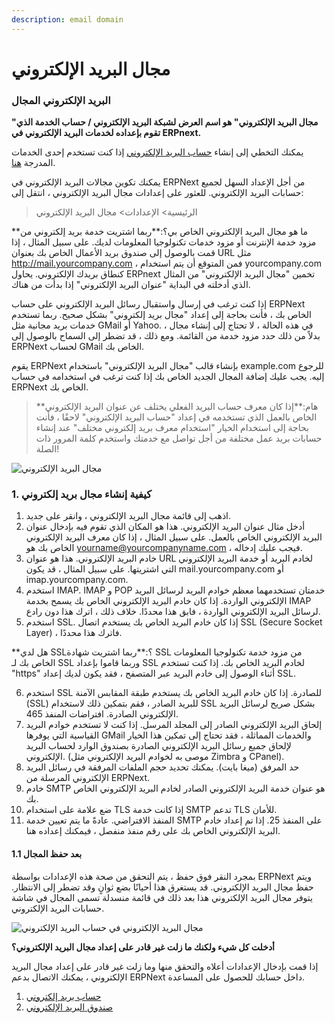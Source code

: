```yaml
---
description: email domain
---
```


# مجال البريد الإلكتروني

### البريد الإلكتروني المجال

**"مجال البريد الإلكتروني" هو اسم العرض لشبكة البريد الإلكتروني / حساب الخدمة الذي تقوم بإعداده لخدمات البريد الإلكتروني في ERPnext.**

يمكنك التخطي إلى إنشاء [حساب البريد الإلكتروني](https://docs.erpnext.com/docs/v13/user/manual/en/setting-up/email/email-account) إذا كنت تستخدم إحدى الخدمات المدرجة [هنا](https://docs.erpnext.com/docs/v13/user/manual/en/setting-up/email/email-inbox#2-create-an-email-domain).

يمكنك تكوين مجالات البريد الإلكتروني في ERPNext من أجل الإعداد السهل لجميع حسابات البريد الإلكتروني. للعثور على إعدادات مجال البريد الإلكتروني ، انتقل إلى:

> الرئيسية> الإعدادات> مجال البريد الإلكتروني

\*\*ما هو مجال البريد الإلكتروني الخاص بي؟:\*\*ربما اشتريت خدمة بريد إلكتروني من مزود خدمة الإنترنت أو مزود خدمات تكنولوجيا المعلومات لديك. على سبيل المثال ، إذا قمت بالوصول إلى صندوق بريد الأعمال الخاص بك بعنوان URL مثل http://mail.yourcompany.com ، فمن المتوقع أن يتم استخدام yourcompany.com كنطاق بريدك الإلكتروني. يحاول ERPnext تخمين "مجال البريد الإلكتروني" من المثال الذي أدخلته في البداية "عنوان البريد الإلكتروني" إذا بدأت من هناك.

إذا كنت ترغب في إرسال واستقبال رسائل البريد الإلكتروني على حساب ERPNext الخاص بك ، فأنت بحاجة إلى إعداد "مجال بريد إلكتروني" بشكل صحيح. ربما تستخدم خدمات بريد مجانية مثل GMail أو Yahoo. في هذه الحالة ، لا تحتاج إلى إنشاء مجال ، بدلاً من ذلك حدد مزود خدمة من القائمة. ومع ذلك ، قد تضطر إلى السماح بالوصول إلى ERPNext لحساب GMail الخاص بك.

يقوم ERPNext بإنشاء قالب "مجال البريد الإلكتروني" باستخدام example.com للرجوع إليه. يجب عليك إضافة المجال الجديد الخاص بك إذا كنت ترغب في استخدامه في حساب ERPNext الخاص بك.

> \*\*هام:\*\*إذا كان معرف حساب البريد الفعلي يختلف عن عنوان البريد الإلكتروني الخاص بالعمل الذي تستخدمه في إعداد "حساب البريد الإلكتروني" لاحقًا ، فأنت بحاجة إلى استخدام الخيار "استخدام معرف بريد إلكتروني مختلف" عند إنشاء حسابات بريد عمل مختلفة من أجل تواصل مع خدمتك واستخدم كلمة المرور ذات الصلة!

![مجال البريد الإلكتروني](https://docs.erpnext.com/files/email-domain.png)

### 1. كيفية إنشاء مجال بريد إلكتروني

1. اذهب إلى قائمة مجال البريد الإلكتروني ، وانقر على جديد.
2. أدخل مثال عنوان البريد الإلكتروني. هذا هو المكان الذي تقوم فيه بإدخال عنوان البريد الإلكتروني الخاص بالعمل. على سبيل المثال ، إذا كان معرف البريد الإلكتروني الخاص بك هو yourname@yourcompanyname.com ، فيجب عليك إدخاله.
3. خادم البريد الإلكتروني. هذا هو عنوان URL لخادم البريد أو خدمة البريد الإلكتروني التي اشتريتها. على سبيل المثال ، قد يكون mail.yourcompany.com أو imap.yourcompany.com.
4. استخدم IMAP. IMAP و POP خدمتان تستخدمهما معظم خوادم البريد لرسائل البريد الإلكتروني الواردة. إذا كان خادم البريد الإلكتروني الخاص بك يسمح بخدمة IMAP لرسائل البريد الإلكتروني الواردة ، فابق هذا محددًا. خلاف ذلك ، اترك هذا دون رادع.
5. استخدم SSL. إذا كان خادم البريد الخاص بك يستخدم اتصال SSL (Secure Socket Layer) ، فاترك هذا محددًا.

\*\*هل لدي SSL؟:\*\*ربما اشتريت شهادة SSL من مزود خدمة تكنولوجيا المعلومات الخاص بك لـ SSL وربما قاموا بإعداد SSL لخادم البريد الخاص بك. إذا كنت تستخدم "https" أثناء الوصول إلى خادم البريد عبر المتصفح ، فقد يكون لديك إعداد SSL.

6. استخدم SSL للصادرة. إذا كان خادم البريد الخاص بك يستخدم طبقة المقابس الآمنة (SSL) للبريد الصادر ، فقم بتمكين ذلك لاستخدام SSL بشكل صريح لرسائل البريد الإلكتروني الصادرة. افتراضات المنفذ 465.
7. إلحاق البريد الإلكتروني الصادر إلى المجلد المرسل. إذا كنت لا تستخدم خوادم البريد القياسية التي يوفرها GMail والخدمات المماثلة ، فقد تحتاج إلى تمكين هذا الخيار لإلحاق جميع رسائل البريد الإلكتروني الصادرة بصندوق الوارد لحساب البريد الإلكتروني. (موصى به لخوادم البريد الإلكتروني مثل Zimbra و CPanel).
8. حد المرفق (ميغا بايت). يمكنك تحديد حجم الملفات المرفقة في رسائل البريد الإلكتروني المرسلة من ERPNext.
9. خادم SMTP هو عنوان خدمة البريد الإلكتروني الصادر لخادم البريد الإلكتروني الخاص بك.
10. ضع علامة على استخدام TLS إذا كانت خدمة SMTP تدعم TLS للأمان.
11. المنفذ الافتراضي. عادةً ما يتم تعيين خدمة SMTP على المنفذ 25. إذا تم إعداد خادم البريد الإلكتروني الخاص بك على رقم منفذ منفصل ، فيمكنك إعداده هنا.

#### 1.1 بعد حفظ المجال

بمجرد النقر فوق حفظ ، يتم التحقق من صحة هذه الإعدادات بواسطة ERPNext ويتم حفظ مجال البريد الإلكتروني. قد يستغرق هذا أحيانًا بضع ثوانٍ وقد تضطر إلى الانتظار. يتوفر مجال البريد الإلكتروني هذا بعد ذلك في قائمة منسدلة تسمى المجال في شاشة حسابات البريد الإلكتروني.

![مجال البريد الإلكتروني في حساب البريد الإلكتروني](https://docs.erpnext.com/files/email-domain1.png)

**أدخلت كل شيء ولكنك ما زلت غير قادر على إعداد مجال البريد الإلكتروني؟**

إذا قمت بإدخال الإعدادات أعلاه والتحقق منها وما زلت غير قادر على إعداد مجال البريد الإلكتروني ، يمكنك الاتصال بدعم ERPNext داخل حسابك للحصول على المساعدة.

1. [حساب بريد إلكتروني](https://docs.erpnext.com/docs/v13/user/manual/en/setting-up/email/email-account)
2. [صندوق البريد الإلكتروني](https://docs.erpnext.com/docs/v13/user/manual/en/setting-up/email/email-inbox)

